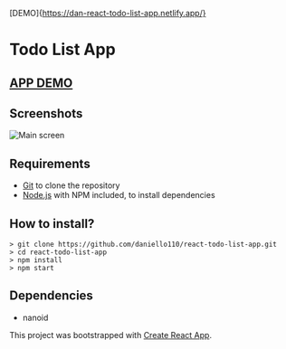 [DEMO]{https://dan-react-todo-list-app.netlify.app/}

# Todo List App

## [APP DEMO](https://dan-react-todo-list-app.netlify.app/)

## Screenshots
![Main screen](https://i.imgur.com/16AoR5O.png)

## Requirements

 - [Git](https://git-scm.com/downloads) to clone the repository
 - [Node.js](https://nodejs.org/en/download/) with NPM included, to install dependencies

## How to install?

    > git clone https://github.com/daniello110/react-todo-list-app.git
    > cd react-todo-list-app
    > npm install
    > npm start

## Dependencies
   - nanoid


This project was bootstrapped with [Create React App](https://github.com/facebook/create-react-app).
